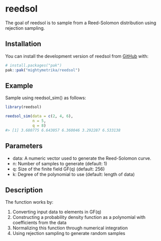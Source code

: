 
<!-- README.md is generated from README.Rmd. Please edit that file -->

# reedsol

The goal of reedsol is to sample from a Reed-Solomon distribution using
rejection sampling.

## Installation

You can install the development version of reedsol from
[GitHub](https://github.com/) with:

``` r
# install.packages("pak")
pak::pak("mightymetrika/reedsol")
```

## Example

Sample using reedsol_sim() as follows:

``` r
library(reedsol)

reedsol_sim(data = c(2, 4, 6),
            n = 5,
            q = 8)
#> [1] 3.680775 6.643057 6.360046 3.292287 6.533138
```

## Parameters

- data: A numeric vector used to generate the Reed-Solomon curve.
- n: Number of samples to generate (default: 1)
- q: Size of the finite field GF(q) (default: 256)
- k: Degree of the polynomial to use (default: length of data)

## Description

The function works by:

1.  Converting input data to elements in GF(q)
2.  Constructing a probability density function as a polynomial with
    coefficients from the data
3.  Normalizing this function through numerical integration
4.  Using rejection sampling to generate random samples
